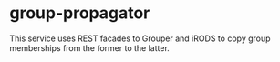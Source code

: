 group-propagator
================

This service uses REST facades to Grouper and iRODS to copy group memberships from the former to the latter.
